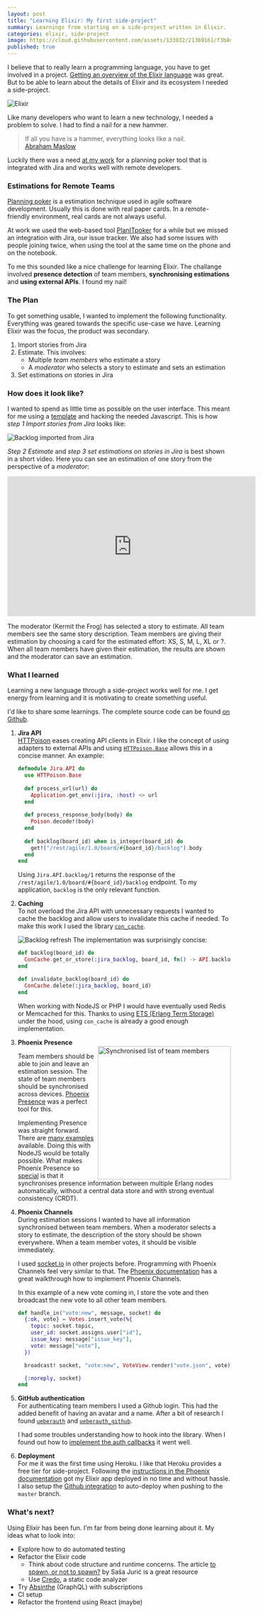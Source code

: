 ```yaml
---
layout: post
title: "Learning Elixir: My first side-project"
summary: Learnings from starting on a side-project written in Elixir.
categories: elixir, side-project
image: https://cloud.githubusercontent.com/assets/133832/21369161/f3b8dae6-c705-11e6-8f9e-2195ebb85a95.png
published: true
---
```


I believe that to really learn a programming language, you have to get involved in a project. [Getting an overview of the Elixir language](/post/why-elixir-has-great-potential) was great. But to be able to learn about the details of Elixir and its ecosystem I needed a side-project.

![Elixir](https://cloud.githubusercontent.com/assets/133832/21369161/f3b8dae6-c705-11e6-8f9e-2195ebb85a95.png)

Like many developers who want to learn a new technology, I needed a problem to solve. I had to find a nail for a new hammer. 

> If all you have is a hammer, everything looks like a nail.  
> [Abraham Maslow](https://en.wikipedia.org/wiki/Abraham_Maslow)

Luckily there was a need [at my work](https://www.ticketswap.com) for a planning poker tool that is integrated with Jira and works well with remote developers. 

### Estimations for Remote Teams
[Planning poker](https://en.wikipedia.org/wiki/Planning_poker) is a estimation technique used in agile software development. Usually this is done with real paper cards. In a remote-friendly environment, real cards are not always useful. 

At work we used the web-based tool [PlanITpoker](http://www.planitpoker.com) for a while but we missed an integration with Jira, our issue tracker.  We also had some issues with people joining twice, when using the tool at the same time on the phone and on the notebook. 

To me this sounded like a nice challenge for learning Elixir. The challange involved **presence detection** of team members, **synchronising estimations** and **using external APIs**. I found my nail!

### The Plan
To get something usable, I wanted to implement the following functionality. Everything was geared towards the specific use-case we have. Learning Elixir was the focus, the product was secondary. 

1. Import stories from Jira  
2. Estimate. This involves:
	- Multiple *team members* who estimate a story
	- A *moderator* who selects a story to estimate and sets an estimation 
3. Set estimations on stories in Jira

### How does it look like?
I wanted to spend as little time as possible on the user interface. This meant for me using a [template](https://www.creative-tim.com/product/paper-kit) and hacking the needed Javascript. This is how *step 1 Import stories from Jira* looks like:

![Backlog imported from Jira](https://user-images.githubusercontent.com/133832/27861877-f3be3b7c-6182-11e7-8eba-3d1cfa4a260a.png)

*Step 2  Estimate* and *step 3 set estimations on stories in Jira* is best shown in a short video. Here you can see an estimation of one story from the perspective of a *moderator*:

<iframe width="560" height="315" src="https://www.youtube.com/embed/uEaGnlmUaWE" frameborder="0" allowfullscreen style="margin: 0 auto"></iframe>

The moderator (Kermit the Frog) has selected a story to estimate. All team members see the same story description. Team members are giving their estimation by choosing a card for the estimated effort: XS, S, M, L, XL or ?. When all team members have given their estimation, the results are shown and the moderator can save an estimation.

### What I learned 
Learning a new language through a side-project works well for me. I get energy from learning and it is motivating to create something useful. 

I'd like to share some learnings. The complete source code can be found [on Github](https://github.com/adri/estimator). 

1. **Jira API**<br />
    [HTTPoison](https://github.com/edgurgel/httpoison) eases creating API clients in Elixir. I like the concept of using adapters to external APIs and using [`HTTPoison.Base`](https://github.com/edgurgel/httpoison#wrapping-httpoisonbase) allows this in a concise manner. An example:

    ```elixir
    defmodule Jira.API do
      use HTTPoison.Base
     
      def process_url(url) do
        Application.get_env(:jira, :host) <> url
      end
      
      def process_response_body(body) do
        Poison.decode!(body)
      end
      
      def backlog(board_id) when is_integer(board_id) do
        get!("/rest/agile/1.0/board/#{board_id}/backlog").body
      end
    end
    ```
    
    Using `Jira.API.backlog/1` returns the response of the `/rest/agile/1.0/board/#{board_id}/backlog` endpoint. To my application, `backlog` is the only relevant function. 
   
2. **Caching**<br />
    To not overload the Jira API with unnecessary requests I wanted to cache the backlog and allow users to invalidate this cache if needed. To make this work I used the library [`con_cache`](https://github.com/sasa1977/con_cache). 
    
    ![Backlog refresh](https://user-images.githubusercontent.com/133832/27863220-6082cc22-6189-11e7-8529-33e922b51cae.png)
    The implementation was surprisingly concise:
    
    ```elixir
    def backlog(board_id) do
      ConCache.get_or_store(:jira_backlog, board_id, fn() -> API.backlog(board_id) end)
    end
    
    def invalidate_backlog(board_id) do
      ConCache.delete(:jira_backlog, board_id)
    end
    ```
    
    When working with NodeJS or PHP I would have eventually used Redis or Memcached for this. Thanks to using [ETS (Erlang Term Storage)](http://erlang.org/doc/man/ets.html) under the hood, using `con_cache` is already a good enough implementation.

3. **Phoenix Presence**<br />
    <img src="https://user-images.githubusercontent.com/133832/27863278-af26d3b4-6189-11e7-8bd1-76a47ae88763.png" title="Synchronised list of team members" style="width: 300px; float: right">
    
    Team members should be able to join and leave an estimation session. The state of team members should be synchronised across devices. [Phoenix Presence](https://hexdocs.pm/phoenix/Phoenix.Presence.html) was a perfect tool for this.
    
    Implementing Presence was straight forward. There are [many examples](https://www.google.com/search?q=phoenix+presence+example) available. Doing this with NodeJS would be totally possible. What makes Phoenix Presence so [special](https://dockyard.com/blog/2016/03/25/what-makes-phoenix-presence-special-sneak-peek) is that it synchronises presence information between multiple Erlang nodes automatically, without a central data store and with strong eventual consistency (CRDT). 


4. **Phoenix Channels**<br />
    During estimation sessions I wanted to have all information synchronised between team members. When a moderator selects a story to estimate, the description of the story should be shown everywhere. When a team member votes, it should be visible immediately.
    
    I used [socket.io](https://socket.io) in other projects before. Programming with Phoenix Channels feel very similar to that. The [Phoenix documentation](http://www.phoenixframework.org/docs/channels) has a great walkthrough how to implement Phoenix Channels.
    
    In this example of a new vote coming in, I store the vote and then broadcast the new vote to all other team members.
    
    ```elixir
    def handle_in("vote:new", message, socket) do
      {:ok, vote} = Votes.insert_vote(%{
        topic: socket.topic,
        user_id: socket.assigns.user["id"],
        issue_key: message["issue_key"],
        vote: message["vote"],
      })
    
      broadcast! socket, "vote:new", VoteView.render("vote.json", vote)
    
      {:noreply, socket}
    end
    ```


5. **GitHub authentication**<br />
    For authenticating team members I used a Github login. This had the added benefit of having an avatar and a name. After a bit of research I found [`ueberauth`](https://github.com/ueberauth/ueberauth) and [`ueberauth_github`](https://github.com/ueberauth/ueberauth_github). 
    
    I had some troubles understanding how to hook into the library. When I found out how to [implement the auth callbacks](https://github.com/adri/estimator/blob/1d1eb74ce464a359b089f095f09bf49f41b426ea/lib/estimator/web/controllers/auth_controller.ex#L20) it went well. 

6. **Deployment**<br />
    For me it was the first time using Heroku. I like that Heroku provides a free tier for side-project. Following the [instructions in the Phoenix documentation](http://www.phoenixframework.org/docs/heroku) got my Elixir app deployed in no time and without hassle. I also setup the [Github integration](https://devcenter.heroku.com/articles/github-integration) to auto-deploy when pushing to the `master` branch.

### What's next?
Using Elixir has been fun. I'm far from being done learning about it. My ideas what to look into:

* Explore how to do automated testing
* Refactor the Elixir code 
	* Think about code structure and runtime concerns. The article [to spawn, or not to spawn?](http://theerlangelist.com/article/spawn_or_not) by Saša Jurić is a great resource 
	* Use [Credo](https://github.com/rrrene/credo), a static code analyzer
* Try [Absinthe](http://absinthe-graphql.org) (GraphQL) with subscriptions
* CI setup 
* Refactor the frontend using React (maybe)

